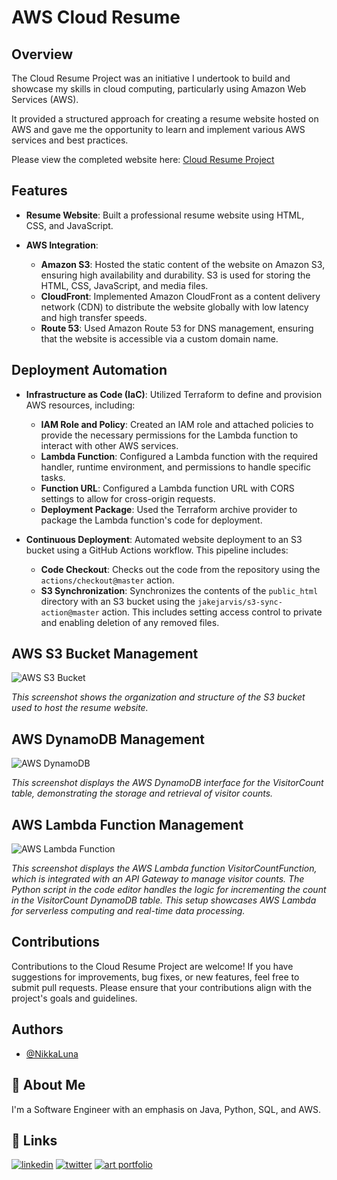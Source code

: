 # AWS Cloud Resume

## Overview
The Cloud Resume Project was an initiative I undertook to build and showcase my skills in cloud computing, particularly using Amazon Web Services (AWS). 

It provided a structured approach for creating a resume website hosted on AWS and gave me the opportunity to learn and implement various AWS services and best practices.

Please view the completed website here: [Cloud Resume Project](https://andreahayes-cloudresumechallenge.com)


## Features

- **Resume Website**: Built a professional resume website using HTML, CSS, and JavaScript.

- **AWS Integration**: 
  - **Amazon S3**: Hosted the static content of the website on Amazon S3, ensuring high availability and durability. S3 is used for storing the HTML, CSS, JavaScript, and media files.
  - **CloudFront**: Implemented Amazon CloudFront as a content delivery network (CDN) to distribute the website globally with low latency and high transfer speeds. 
  - **Route 53**: Used Amazon Route 53 for DNS management, ensuring that the website is accessible via a custom domain name.

## Deployment Automation

- **Infrastructure as Code (IaC)**: Utilized Terraform to define and provision AWS resources, including:
  - **IAM Role and Policy**: Created an IAM role and attached policies to provide the necessary permissions for the Lambda function to interact with other AWS services.
  - **Lambda Function**: Configured a Lambda function with the required handler, runtime environment, and permissions to handle specific tasks.
  - **Function URL**: Configured a Lambda function URL with CORS settings to allow for cross-origin requests.
  - **Deployment Package**: Used the Terraform archive provider to package the Lambda function's code for deployment.
  
- **Continuous Deployment**: Automated website deployment to an S3 bucket using a GitHub Actions workflow. This pipeline includes:
  - **Code Checkout**: Checks out the code from the repository using the `actions/checkout@master` action.
  - **S3 Synchronization**: Synchronizes the contents of the `public_html` directory with an S3 bucket using the `jakejarvis/s3-sync-action@master` action. This includes setting access control to private and enabling deletion of any removed files.



## AWS S3 Bucket Management

![AWS S3 Bucket](https://github.com/NikkaLuna/Cloud_Resume_Challenge/blob/main/S3.png)

*This screenshot shows the organization and structure of the S3 bucket used to host the resume website.*

## AWS DynamoDB Management

![AWS DynamoDB](https://github.com/NikkaLuna/Cloud_Resume_Challenge/blob/main/DynamoDB.png)

*This screenshot displays the AWS DynamoDB interface for the VisitorCount table, demonstrating the storage and retrieval of visitor counts.*


## AWS Lambda Function Management

![AWS Lambda Function](https://github.com/NikkaLuna/Cloud_Resume_Challenge/blob/main/Lambda1.png)

*This screenshot displays the AWS Lambda function VisitorCountFunction, which is integrated with an API Gateway to manage visitor counts. The Python script in the code editor handles the logic for incrementing the count in the VisitorCount DynamoDB table. This setup showcases AWS Lambda for serverless computing and real-time data processing.*


## Contributions
Contributions to the Cloud Resume Project are welcome! If you have suggestions for improvements, bug fixes, or new features, feel free to submit pull requests. Please ensure that your contributions align with the project's goals and guidelines.


## Authors

- [@NikkaLuna](https://github.com/NikkaLuna)


## 🚀 About Me
I'm a Software Engineer with an emphasis on Java, Python, SQL, and AWS.  


## 🔗 Links
[![linkedin](https://img.shields.io/badge/linkedin-0A66C2?style=for-the-badge&logo=linkedin&logoColor=white)](https://www.linkedin.com/in/andrea-hayes-msml/)
[![twitter](https://img.shields.io/badge/twitter-1DA1F2?style=for-the-badge&logo=twitter&logoColor=white)](https://twitter.com/AHayes_Ninja_)
[![art portfolio](https://img.shields.io/badge/my_art-888?style=for-the-badge&logo=ko-fi&logoColor=white)](https://andreachristinehayes.wixsite.com/andreahayesart/)
